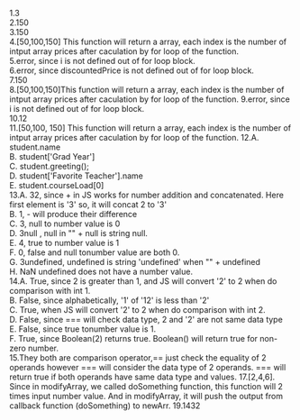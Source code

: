 1.3\
2.150\
3.150\
4.[50,100,150] This function will return a array, each index is the number of intput array prices after caculation by for loop of the function.\
5.error, since i is not defined out of for loop block.\
6.error, since discountedPrice is not defined out of for loop block.\
7.150\
8.[50,100,150]This function will return a array, each index is the number of intput array prices after caculation by for loop of the function.
9.error, since i is not defined out of for loop block.\
10.12\
11.[50,100, 150] This function will return a array, each index is the number of intput array prices after caculation by for loop of the function.
12.A. student.name\
B. student['Grad Year']\
C. student.greeting();\
D. student['Favorite Teacher'].name\
E. student.courseLoad[0]\
13.A. 32, since + in JS works for number addition and concatenated. Here first element is '3' so, it will concat 2 to '3'\
B. 1, - will produce their difference\
C. 3, null to number value is 0\
D. 3null , null in "" + null is string null.\
E. 4, true to number value is 1\
F. 0, false and null tonumber value are both 0.\
G.  3undefined, undefined is string 'undefined' when "" + undefined\
H. NaN undefined does not have a number value.\
14.A. True, since 2 is greater than 1, and JS will convert '2' to 2 when do comparison with int 1.\
B. False, since alphabetically, '1' of '12' is less than '2'\
C. True, when JS will convert '2' to 2 when do comparison with int 2.\
D. False, since === will check data type, 2 and '2' are not same data type\
E. False, since true tonumber value is 1.\
F. True, since Boolean(2) returns true. Boolean() will return true for non-zero number.\
15.They both are comparison operator,== just check the equality of 2 operands however === will consider the data type of 2 operands. === will return true if both operands have same data type and values.
17.[2,4,6]. Since in modifyArray, we called doSomething function, this function will 2 times input number value. And in modifyArray, it will push the output from callback function (doSomething) to newArr. 
19.1432
